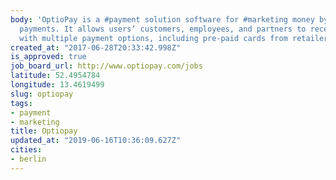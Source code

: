```yaml
---
body: 'OptioPay is a #payment solution software for #marketing money by processing
  payments. It allows users’ customers, employees, and partners to receive their payments
  with multiple payment options, including pre-paid cards from retailers.'
created_at: "2017-06-28T20:33:42.998Z"
is_approved: true
job_board_url: http://www.optiopay.com/jobs
latitude: 52.4954784
longitude: 13.4619499
slug: optiopay
tags:
- payment
- marketing
title: Optiopay
updated_at: "2019-06-16T10:36:09.627Z"
cities:
- berlin
---
```

